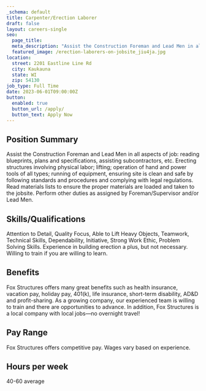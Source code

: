 ```yaml
---
_schema: default
title: Carpenter/Erection Laborer
draft: false
layout: careers-single
seo:
  page_title:
  meta_description: "Assist the Construction Foreman and Lead Men in all aspects of job: reading blueprints, plans and specifications, assisting subcontractors, etc."
  featured_image: /erection-laborers-on-jobsite_jiu4ja.jpg
location: 
  street: 2201 Eastline Line Rd
  city: Kaukauna
  state: WI
  zip: 54130
job_type: Full Time
date: 2023-06-01T09:00:00Z
button:
  enabled: true
  button_url: /apply/
  button_text: Apply Now
---
```


## Position Summary
Assist the Construction Foreman and Lead Men in all aspects of job: reading blueprints, plans and specifications, assisting subcontractors, etc. Erecting structures involving physical labor; lifting; operation of hand and power tools of all types; running of equipment, ensuring site is clean and safe by following standards and procedures and complying with legal regulations. Read materials lists to ensure the proper materials are loaded and taken to the jobsite. Perform other duties as assigned by Foreman/Supervisor and/or Lead Men.

## Skills/Qualifications
Attention to Detail, Quality Focus, Able to Lift Heavy Objects, Teamwork, Technical Skills, Dependability, Initiative, Strong Work Ethic, Problem Solving Skills. Experience in building erection a plus, but not necessary. Willing to train if you are willing to learn.

## Benefits
Fox Structures offers many great benefits such as health insurance, vacation pay, holiday pay, 401(k), life insurance, short-term disability, AD&D and profit-sharing. As a growing company, our experienced team is willing to train and there are opportunities to advance. In addition, Fox Structures is a local company with local jobs—no overnight travel!

## Pay Range
Fox Structures offers competitive pay. Wages vary based on experience.

## Hours per week
40-60 average